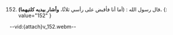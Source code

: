 152. قال رسول الله : (أما أنا فأقبض على رأسي ثلاثًا، **وأشار بيديه كلتيهما).**
{: value="152" }

--vid:{attach}v_152.webm--
